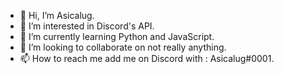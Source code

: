 - 👋 Hi, I’m Asicalug.
- 👀 I’m interested in Discord's API.
- 🌱 I’m currently learning Python and JavaScript.
- 💞️ I’m looking to collaborate on not really anything.
- 📫 How to reach me add me on Discord with : Asicalug#0001.

<!---
Asicalug/Asicalug is a ✨ special ✨ repository because its `README.md` (this file) appears on your GitHub profile.
You can click the Preview link to take a look at your changes.
--->
